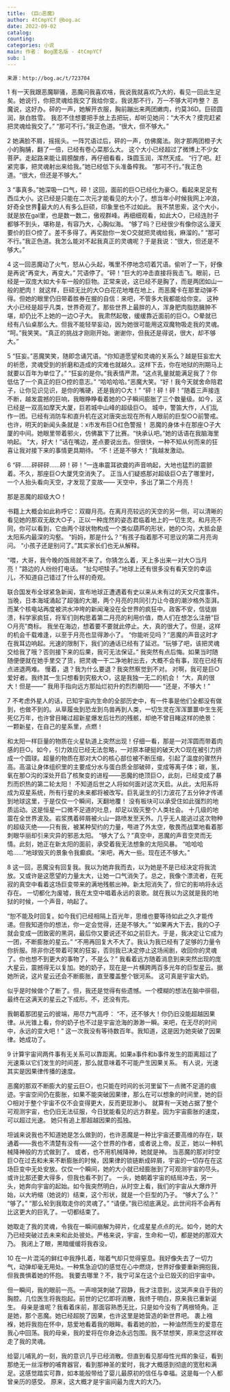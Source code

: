 ```yaml
---
title: 《巨○恶魔》
author: 4tCmpYCf @bog.ac
date: 2022-09-02
catalog: 
counting: 
categories: 小说
main: 作者： Bog匿名版 - 4tCmpYCf
sub: 1
---
```

    来源：http://bog.ac/t/723704

1
有一天我跟恶魔聊骚，恶魔问我喜欢啥，我说我就喜欢乃大的，看见一回此生足矣。她说行，你把灵魂给我交了我给你变。我说那不行，万一不够大可咋整？
恶魔说，这好办。砰的一声，她解开衣服，胸前蹦出来两团嫩肉，约莫36D。巨硕圆润，肤白胜雪。
我忍不住想要把手放上去把玩，却听见她问：“大不大？摸完赶紧把灵魂给我交了。”
“那可不行。”我正色道。“很大，但不够大。”

2
她满脸不屑，摇摇头。一阵咒语过后，砰的一声，仿佛魔法。刚才那两团橙子大小的胸脯，翻了一倍，已经有卷心菜那么大。
这个大小已经超过了微博上不少女菩萨。走起路来能让肩膀酸疼，再仔细看看，珠圆玉润，浑然天成。
“行了吧。赶紧完事，把灵魂射出来给我。”她已经低下头准备榨我。
“那可不行。”我正色道。“很大，但还是不够大。”

3
“事真多。”她深吸一口气，砰！这回，面前的巨○已经化为豪○。看起来足足有西瓜大小。这已经是只能在二次元才能看见的大小了。想当年小时候我网上冲浪，好奇全世界🐻最大的人有多么巨硕，印象里也不过如此。
我不禁思索，这个大小，就是放在gal里，也是数一数二，傲视群峰。再细细观看，如此大○，已经连肘子都够不到头，堪称是，有容乃大，心胸似海。
“够了吗？已经很少有像你这么漫天要价的巨○控了。差不多得了。再奖励你一发○交就把灵魂给我，麻溜的。”
“那可不行。”我正色道。我怎么能对不起我真正的灵魂呢？于是我说：“很大，但还是不够大。”

4
这一回恶魔动了火气，怒从心头起，嘴里不停地念叨着咒语。偷听了一下，好像是再说“再变大，再变大。”
咒语停了。“砰！”巨大的冲击直接将我击飞。眼前，已经是一双庞大如大卡车一般的巨物。正常来说，这已经不是胸了，而是两团如山一般的肥肉！
就这样，巨硕无比的大○白花花地堆在地上，而恶魔卡在那里动弹不得。但她的眼里仍旧带着胜券在握的自信：来吧，不管多大我都能给你变。
这种大小已经是超乎凡类，世界奇观了。那些世界上最胖的人，浑身肥肉脂肪臃肿不堪，却仍比不上她的一边○子大。
我肃然起敬，缓缓靠近面前的巨○。○晕就已经有八仙桌那么大。但我不能轻举妄动，因为她很可能用这双魔物吸走我的灵魂。
“呵。”我笑笑。“真正的挑战才刚刚开始。谢谢你，但我还是得说，很大，却不够大。”

5
“狂妄。”恶魔笑笑，随即念诵咒语。“你知道愿望和灵魂的关系么？越是狂妄宏大的祈愿，灵魂受到的折磨和造成的灾难也就越久。这样下去，你在地狱的刑期马上就要以百年为单位了。”
“狂妄的是你。”我表情严肃。“这点乳量就能满足我了？你低估了一个真正的巨○控的意志。”
“哈哈哈哈。”恶魔大笑。“好！我今天就舍命陪君子，让你见识见识，是你的嘴硬，还是我的○大！”
“砰！砰！砰！”随着三声接连不断，越发震撼的巨响，我眼睁睁看着她的○子瞬间膨胀了三个数量级。如今，这已经是一双高如摩天大厦，巨若城中山峰的超级巨○。
城中，警笛大作，人们乱作一团。已经有消防车和直升机在这对唐突出现在所有人眼前的巨型○○前警戒。也许，明天的新闻头条就是：x市发布巨○红色警报！
恶魔的身体卡在那座○子大厦的中间。她眼里带着邪火，仿佛赢下了比赛。“快承认吧。”她的话语在我脑海里响起。
“大，好大！”话在嘴边，差点要说出去。但很快，一种不知从何而来的狂喜让我对接下来的事情更具期待。
“不！还是不够大！”我越发激动。

6
“砰……砰砰砰……砰！砰！”一连串震耳欲聋的声音响起，大地也猛烈的震颤着。不久，那座巨○大厦凭空消失了。
正当人们疑惑那对超级巨○去了哪里时，一个人抬头看向天空，才发现了变故——
天空中，多出了第二个月亮！

那是恶魔的超级大○！

书籍上大概会如此称呼它：双瓣月亮。在离月亮较远的天空的另一侧，可以清晰的看见她的那双无敌大○子，正以一种庞然的姿态君临着地上的一切生灵。和月亮不同，你可以看到，它由两个球状物构成一个类似葫芦的形状，她的○沟，大抵会是太阳系内最深的沟壑。
“妈妈，那是什么？”有孩子指着那不可思议的第二月亮询问。
“小孩子还是别问了。”其实家长们也无从解释。

“喂，大哥，我今晚的饭局就不来了。你猜怎么着，天上多出来一对大○当月亮！”路边的人纷纷打电话。
“扯勾吧犊子。”地球上还有很多没有看天空的幸运儿，不知道自己错过了什么样的奇观。

联合国发布全球紧急新闻，宣布地球正遭遇着有史以来从未有过的天文尺度事件。当晚，日本海域涌起了超强的大潮，两个月亮的共同引力让今夜的潮汐格外澎湃。
而某个核电站再度被洪水冲垮的新闻淹没在全世界的疯狂中。政客不安，信徒崩溃，科学家疯狂，将军们则构思着第二月亮的利用价值，商人们在想怎么注册“巨○月亮”商标。
我坐在海边，想着要不要就此停止。大，真的很大了。但是，这样的机会千载难逢，以至于月亮也显得渺小了。
“你能听见吗？”恶魔的声音这时才在我耳边响起。光速的限制下，我们的通话已经有了延迟。“玩够了吧，该把灵魂交给我了哦？否则接下来的后果，我可无法保证。”
我突然有点后悔。如果当时随随便便就在她手里交了货，把灵魂一干二净地射出去，大概不会有事，现在已经有点进退两难。
慢着，退？我为什么要退？我突然察觉到不对。
对啊，我可是巨○爱好者。我终其一生只想看到究极大○，这是我独一无二的机会！
“大，真的很大！但是——”
我用手指向远方那灿烂初升的烈烈朝阳——
“还是，不够大！”

7
不考虑外星人的话，已知宇宙内生命的全部历史中，有一件事是他们全都没有做到，也做不到的。从草履虫到恐龙到鸟兽再到人类，一切生灵在浑浑噩噩中生生死死亿万年，也许曾目睹过超新星爆发后壮烈的残骸，却绝不曾目睹这样的绝景：
一颗新星，在自己的星系里，点燃！

和太阳一样巨量的物质在火星轨道上突然出现！仔细一看，那是一对浑圆而带着肉感的巨○。如今，引力效应已经无法忽略，一对原本硬挺的破天大○现在被引力挤成一个圆球。超量的物质在那对大○的核心部位被不断压缩，引起了温度的骤然升高。高温让身体组织里的主要成分水与蛋白质全部破碎，变成等离子体；碳，氢，氧在那○沟的深处开启了核聚变的进程——恶魔的绝顶巨○，此刻，已经变成了暴烈而炽热的第二轮太阳！
不知道后世之人将如何面对这次天启。从此，太阳系将成为双星系统，所有行星的未来都将被改写。巨乳诞生的引力波花了五分钟才传递到地球这里，于是仅仅一个瞬间，天翻地覆！
没有板块可以承受住如此强烈的地质运动。这是恒星一口微不足道的吐息，却足以毁灭整个人类社会。
十几级的地震在全世界波及。岩浆携着碎屑被火山一路喷发至天外。几乎无人能逃过这次物种的超级灭绝——只有我，被某种契约的力量，甩进了外太空，敬畏而战栗地看着那刺眼华丽却引来灾异的邪恶太阳。
“够大了么？”真空中，恶魔的声音空灵而无情。此刻，她正在新太阳的面前，承受着我无法想象的太阳风暴。
“哈哈哈哈……”地球毁灭的景象令我癫疯。“来吧，再大一些。现在还不够大。”

8
这一回，恶魔没有回复我。我以为她弃我而去，以为她是不是已经决定将我流放。又或许是这愿望的力量太大，让她一口气消失了。总之，我像个漂流者，在死寂的真空中看着这场巨变带来的满地残骸出神。新太阳消失了，但它的影响将永远存在。
一切都化为废墟，我在太空中唱着永远的哀歌。就在我以为这就是我的地狱的时候，一个声音，响起了。

“恕不能及时回复。如今我们已经相隔上百光年，思维也要等待如此之久才能传递。但我知道你的想法，你一定会觉得，还是不够大。”
“如果再大下去，我的○子就会变成一团致密的黑洞，最后你又要说还不如之前巨大。于是，我决定让它成为一团，不断膨胀的星云。”
“不用再回复大不大了。我认为我已经有了足够的力量令你折服。除非你还带着可笑的狂妄，否则我已决定停止这场闹剧，收回你的灵魂了。你也想不到更大的事物了，不是么？”
我看着远方随着消息到来突然出现的庞大星云，震撼得无以复加。她的奶子，现在是一片横跨两百多光年的巨型星云。据她所说，这片星云还会不断膨胀，直至覆盖整个银河系。
这可真是宇宙大奶。

似乎是时候做个了断了。但，我还是觉得有些遗憾。一个模糊的想法在脑中徘徊，最终在这满天的星云之下成形。不，还没有完。

我朝着那团星云的彼端，用尽力气高呼：
“不，还不够大！你仍旧没能超越因果律。从光锥上看，你的奶子也不过是宇宙沧海的渺渺一瞬。来吧，在无尽的时间中，永远的变大吧！”
这一次我没有等待数百年。我知道，这是因为她突破了因果律。她成功了。

9
计算宇宙间两件事有无关系可以靠距离。如果a事件和b事件发生的距离超过了光速乘以它们发生的时间差，那么就意味着不可能产生因果关系。
有人说，光速其实是因果律传播的速度。

恶魔的那双不断膨大的星云巨○，也只能在时间的长河里留下一点微不足道的痕迹。宇宙空间仍在膨胀，如果不能突破因果律，那么在可以想象的时间里，她的巨○相对于整个宇宙不仅不会变得更大，反而更现渺小。
就算有一天她占据了整个可观测宇宙，也仍旧无法征服，今日犹能看见的远方群星。因为宇宙膨胀的速度，可以超过光速。
她只有追上那超越因果的孤独。

坦诚来说我也不知道她是怎么做到的，也许恶魔是一种比宇宙还要高维的存在，联通着——我也不清楚有没有——这个世界的作者，或者说上帝。反正，她以一种机械降神般的方式做到了。
或者，也不用机械降神，她就是神。
当恶魔的那对时空巨○在过去和未来不断膨胀的时候，因果律的锁链断成碎屑，宇宙的一切存在在这场巨变中无处安放。仅仅一个瞬间，她的大小就已经膨胀到了可观测宇宙的尽头。或许比那还要大得多，但我也看不到了。
一头，她朝着宇宙的结局冲去，另一头，她奔向宇宙的起始。如今我突然明白，从时空上看，我们的宇宙从大爆炸开始，以大坍缩（她说的）结束，这个形状，就是一个巨型的乃子。
“够大了么？”
“够了。”
“那么轮到我取走你的灵魂了。”
“请便。”我已彻底满足。此世间将不会再有比这更大的巨乳了。一切都结束了。

她取走了我的灵魂，令我在一瞬间崩解为碎片，化成星星点点的光。如今，她的大乃已经突破过去未来和此处彼处。严格来说，宇宙，生命和一切，都是她的那双大乃。
我闭上了眼，黑暗缓缓将我吞没。

10
在一片混沌的鲜红中我挣扎着，喘着气却只觉得窒息。我好像失去了一切力气，动弹却毫无用处。一种焦急迫切的感觉在心中燃烧，世界好像要重新拥抱我，但我畏惧着她的怀抱。
我要去哪里？不，我宁可呆在这个业已毁灭的旧宇宙中。

但一瞬间，我的眼前一亮。一声啼哭刺破了寂静，我才注意到，这哭声来自于我的胸腔。几位医生将我抱起。前世的记忆即将消散，我终于明白，原来我已重新诞生。
母亲是谁呢？我看着床前，那面容熟悉无比，只是如今没有了两根犄角。正是她，那个恶魔。她已经超脱了因果，也许这里是她营造的新世界吧。
裹上襁褓，她将我抱在怀中，慈爱地看着我的眼眸。看着她的脸，一种油然而生的爱意在我心中回荡。我的母亲，我的爱将在你身边永远包围。我不禁想笑，原来您这样收走了我的灵魂。

给婴儿哺乳的一刻，我的意识几乎已经消散。但直到看见那母性光辉的象征，看到那绝无一丝淫秽的哺育器官，看到那神圣的爱时，我才大概感到彻底的宽慰和满足。这感觉踏实可靠，如本能般带给了婴儿最原初的信任与幸福。这是每一个人都曾亲历的感受。
原来，这大概才是宇宙间最为庞大的大乃。
